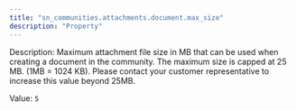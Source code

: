 ```yaml
---
title: "sn_communities.attachments.document.max_size"
description: "Property"
---
```


Description: Maximum attachment file size in MB that can be used when creating a document in the community.  The maximum size is capped at 25 MB. (1MB = 1024 KB). Please contact your customer representative to increase this value beyond 25MB.

Value: `5`